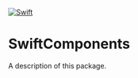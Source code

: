 [![Swift](https://github.com/tigi44/SwiftComponents/actions/workflows/swift.yml/badge.svg)](https://github.com/tigi44/SwiftComponents/actions/workflows/swift.yml)

# SwiftComponents

A description of this package.
